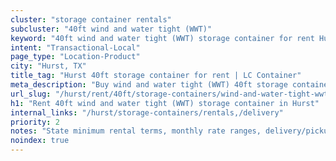 ```yaml
---
cluster: "storage container rentals"
subcluster: "40ft wind and water tight (WWT)"
keyword: "40ft wind and water tight (WWT) storage container for rent Hurst, TX"
intent: "Transactional-Local"
page_type: "Location-Product"
city: "Hurst, TX"
title_tag: "Hurst 40ft storage container for rent | LC Container"
meta_description: "Buy wind and water tight (WWT) 40ft storage container rent with local delivery in Hurst, TX. LC Container — local Since 2003. Request a fast quote today."
url_slug: "/hurst/rent/40ft/storage-containers/wind-and-water-tight-wwt"
h1: "Rent 40ft wind and water tight (WWT) storage container in Hurst"
internal_links: "/hurst/storage-containers/rentals,/delivery"
priority: 2
notes: "State minimum rental terms, monthly rate ranges, delivery/pickup fees, service area."
noindex: true
---
```


<!-- TODO: Add unique city/inventory copy, images, and internal links here. -->
